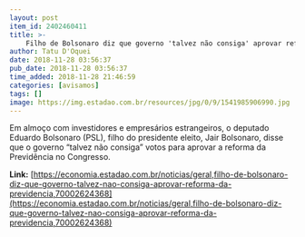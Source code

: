 ```yaml
---
layout: post
item_id: 2402460411
title: >-
    Filho de Bolsonaro diz que governo 'talvez não consiga' aprovar reforma da Previdência
author: Tatu D'Oquei
date: 2018-11-28 03:56:37
pub_date: 2018-11-28 03:56:37
time_added: 2018-11-28 21:46:59
categories: [avisamos]
tags: []
image: https://img.estadao.com.br/resources/jpg/0/9/1541985906990.jpg
---
```


Em almoço com investidores e empresários estrangeiros, o deputado Eduardo Bolsonaro (PSL), filho do presidente eleito, Jair Bolsonaro, disse que o governo “talvez não consiga” votos para aprovar a reforma da Previdência no Congresso.

**Link:** [https://economia.estadao.com.br/noticias/geral,filho-de-bolsonaro-diz-que-governo-talvez-nao-consiga-aprovar-reforma-da-previdencia,70002624368](https://economia.estadao.com.br/noticias/geral,filho-de-bolsonaro-diz-que-governo-talvez-nao-consiga-aprovar-reforma-da-previdencia,70002624368)

